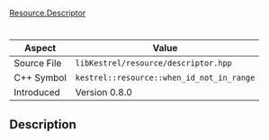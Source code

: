 [Resource.Descriptor](index.md)
# 
| Aspect | Value |
| --- | --- |
| Source File | `libKestrel/resource/descriptor.hpp` |
| C++ Symbol | `kestrel::resource::when_id_not_in_range` |
| Introduced | Version 0.8.0 |
## Description
